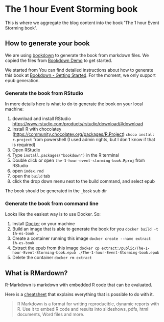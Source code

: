 # The 1 hour Event Storming book

This is where we aggregate the blog content into the book 'The 1 hour Event Storming book'.

## How to generate your book

We are using [bookdown](https://bookdown.org/) to generate the book from markdown files. We copied the files from [Bookdown Demo](https://github.com/rstudio/bookdown-demo) to get started.

We started from You can find detailed instructions about how to generate this book at [Bookdown - Getting Started](https://bookdown.org/yihui/bookdown/get-started.html). For the moment, we only support epub generation.

### Generate the book from RStudio

In more details here is what to do to generate the book on your local machine:

1. download and install RStudio https://www.rstudio.com/products/rstudio/download/#download
2. Install R with chocolatey (https://community.chocolatey.org/packages/R.Project) `choco install r.project` from powershell (I used admin rights, but I don't know if that is required)
3. Open RStudio
4. Type `install.packages("bookdown")` in the R terminal
5. Double click or open `the-1-hour-event-storming-book.Rproj` from RStudio
6. open `index.rmd`
7. open the `build` tab
8. click the drop down menu next to the build command, and select epub

The book should be generated in the `_book` sub dir

### Generate the book from command line

Looks like the easiest way is to use Docker. So:

1. Install [Docker](https://docs.docker.com/get-docker/) on your machine
2. Build an image that is able to generate the book for you `docker build -t 1h-es-book .`
3. Create a container running this image `docker create --name extract 1h-es-book`
4. Extract the epub from this image `docker cp extract:/public/The-1-hour-Event-Storming-book.epub ./The-1-hour-Event-Storming-book.epub`
5. Delete the container `docker rm extract`


<!-- First, make sure you can that you can generate the book from the command line. Then

1. Add Rscript to your PATH environment variable. On my windows machine, RScript.exe could be found at `C:\Program Files\R\R-4.1.3\bin`. I had to
   1. Open the Environment Variable system setting panel
   2. Add `C:\Program Files\R\R-4.1.3\bin` to the PATH environment variable
   3. Restart a git-bash
2. run ./_build.sh -->


## What is RMardown?

R-Markdown is markdown with embedded R code that can be evaluated.

Here is a [cheatsheet](https://www.rstudio.com/wp-content/uploads/2015/02/rmarkdown-cheatsheet.pdf) that explains everything that is possible to do with it.

> R Markdown is a format for writing reproducible, dynamic reports with R. Use it to embed R code and results into slideshows, pdfs, html documents, Word files and more.